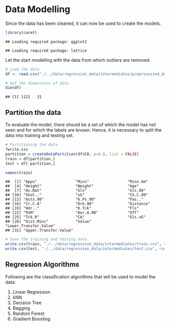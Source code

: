 # Data Modelling

Since the data has been cleaned, it can now be used to create the
models.

``` r
library(caret)
```

    ## Loading required package: ggplot2

    ## Loading required package: lattice

Let the start modelling with the data from which outliers are removed.

``` r
# Load the data
df <- read.csv("./../data/regression_data/intermediates/preprocessed_data_without_outliers.csv")
```

``` r
# Get the dimensions of data
dim(df)
```

    ## [1] 1121   31

## Partition the data

To evaluate the model, there should be a set of which the model has not
seen and for which the labels are known. Hence, it is necessary to split
the data into training and testing set.

``` r
# Partitioning the data
?write.csv
partition = createDataPartition(df$CA, p=0.8, list = FALSE)
train = df[partition,]
test = df[-partition,]
```

``` r
names(train)
```

    ##  [1] "Apps"                 "Mins"                 "Mins.Gm"             
    ##  [4] "Height"               "Weight"               "Age"                 
    ##  [7] "Av.Rat"               "Gls"                  "Gls.90"              
    ## [10] "Shot.."               "xG"                   "Ch.C.90"             
    ## [13] "Asts.90"              "K.Ps.90"              "Pas.."               
    ## [16] "Cr.C.A"               "Drb.90"               "Distance"            
    ## [19] "Hdr.."                "K.Tck"                "Fls"                 
    ## [22] "PoM"                  "Aer.A.90"             "Off"                 
    ## [25] "Tck.R"                "CA"                   "Gls.xG"              
    ## [28] "Dist.Mins"            "Value"                "Lower.Transfer.Value"
    ## [31] "Upper.Transfer.Value"

``` r
# Save the training and testing data
write.csv(train, "./../data/regression_data/intermediates/train.csv", row.names = FALSE)
write.csv(test, "./../data/regression_data/intermediates/test.csv", row.names = FALSE)
```

## Regression Algorithms

Following are the classification algorithms that will be used to model
the data:

1.  Linear Regression
2.  kNN
3.  Decision Tree
4.  Bagging
5.  Random Forest
6.  Gradient Boosting
